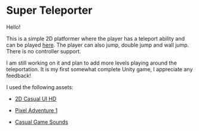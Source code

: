 # Super Teleporter

Hello!

This is a simple 2D platformer where the player has a teleport ability and can be played [here](https://rpascalie.github.io/SuperTeleporter/).
The player can also jump, double jump and wall jump. There is no controller support.

I am still working on it and plan to add more levels playing around the teleportation. 
It is my first somewhat complete Unity game, I appreciate any feedback!

I used the following assets:

- [2D Casual UI HD](https://assetstore.unity.com/packages/2d/gui/icons/2d-casual-ui-hd-82080)

- [Pixel Adventure 1](https://assetstore.unity.com/packages/2d/characters/pixel-adventure-1-155360)

- [Casual Game Sounds](https://assetstore.unity.com/packages/audio/sound-fx/free-casual-game-sfx-pack-54116)


